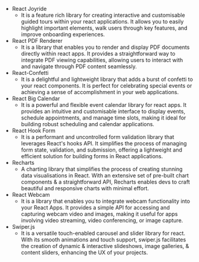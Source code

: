 - React Joyride
	- It is a feature rich library for creating interactive and customisable guided tours within your react applications. It allows you to easily highlight important elements, walk users through key features, and improve onboarding experiences.
- React PDF Renderer
	- It is a library that enables you to render and display PDF documents directly within react apps. It provides a straightforward way to integrate PDF viewing capabilities, allowing users to interact with and navigate through PDF content seamlessly.
- React-Confetti
	- It is a delightful and lightweight library that adds a burst of confetti to your react components. It is perfect for celebrating special events or achieving a sense of accomplishment in your web applications.
- React Big Calendar
	- It is a powerful and flexible event calendar library for react apps. It provides an intuitive and customisable interface to display events, schedule appointments, and manage time slots, making it ideal for building robust scheduling and calendar applications.
- React Hook Form
	- It is a performant and uncontrolled form validation library that leverages React's hooks API. It simplifies the process of managing form state, validation, and submission, offering a lightweight and efficient solution for building forms in React applications.
- Recharts
	- A charting library that simplifies the process of creating stunning data visualisations in React. With an extensive set of pre-built chart components & a straightforward API, Recharts enables devs to craft beautiful and responsive charts with minimal effort.
- React Webcam
	- It is a library that enables you to integrate webcam functionality into your React Apps. It provides a simple API for accessing and capturing webcam video and images, making it useful for apps involving video streaming, video conferencing, or image capture.
- Swiper.js
	- It is a versatile touch-enabled carousel and slider library for react. With its smooth animations and touch support, swiper.js facilitates the creation of dynamic & interactive slideshows, image galleries, & content sliders, enhancing the UX of your projects.